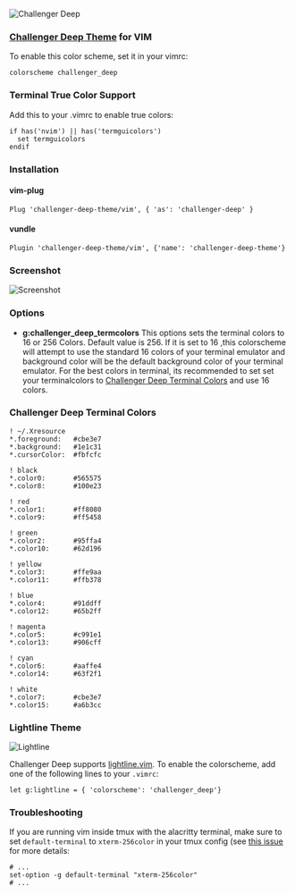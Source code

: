 ![Challenger Deep](https://challenger-deep-theme.github.io/images/logo.png)

### [Challenger Deep Theme](https://challenger-deep-theme.github.io/) for VIM

To enable this color scheme, set it in your vimrc:
```
colorscheme challenger_deep
```

### Terminal True Color Support ###
  Add this to your .vimrc to enable true colors:
```
if has('nvim') || has('termguicolors')
  set termguicolors
endif
```

### Installation

#### vim-plug ###
```
Plug 'challenger-deep-theme/vim', { 'as': 'challenger-deep' }
```
#### vundle ###
```
Plugin 'challenger-deep-theme/vim', {'name': 'challenger-deep-theme'}
```

### Screenshot ###

![Screenshot](https://challenger-deep-theme.github.io/images/screenshots/vim.png)

### Options ###
  * **g:challenger_deep_termcolors**
    This options sets the terminal colors to 16 or 256 Colors. Default value is 256.
    If it is set to 16 ,this colorscheme will attempt to use the standard 16 colors of your terminal emulator and background color will be the default background color of your terminal emulator.
    For the best colors in terminal, its recommended to set set your terminalcolors to [Challenger Deep Terminal Colors](#challenger-deep-terminal-colors) and use 16 colors.


### Challenger Deep Terminal Colors ###
```
! ~/.Xresource
*.foreground:   #cbe3e7
*.background:   #1e1c31
*.cursorColor:  #fbfcfc

! black
*.color0:       #565575
*.color8:       #100e23

! red
*.color1:       #ff8080
*.color9:       #ff5458

! green
*.color2:       #95ffa4
*.color10:      #62d196

! yellow
*.color3:       #ffe9aa
*.color11:      #ffb378

! blue
*.color4:       #91ddff
*.color12:      #65b2ff

! magenta
*.color5:       #c991e1
*.color13:      #906cff

! cyan
*.color6:       #aaffe4
*.color14:      #63f2f1

! white
*.color7:       #cbe3e7
*.color15:      #a6b3cc
```

### Lightline Theme ###

![Lightline](https://challenger-deep-theme.github.io/images/screenshots/vim-lightline.png)

Challenger Deep supports [lightline.vim](https://github.com/itchyny/lightline.vim). To enable the colorscheme,
add one of the following lines to your `.vimrc`:

``` viml
let g:lightline = { 'colorscheme': 'challenger_deep'}
```

### Troubleshooting ###
 If you are running vim inside tmux with the alacritty terminal, make sure to set `default-terminal` to `xterm-256color` in your tmux config (see [this issue](https://github.com/challenger-deep-theme/vim/issues/18) for more details:
 
```text
# ... 
set-option -g default-terminal "xterm-256color"
# ...
```
